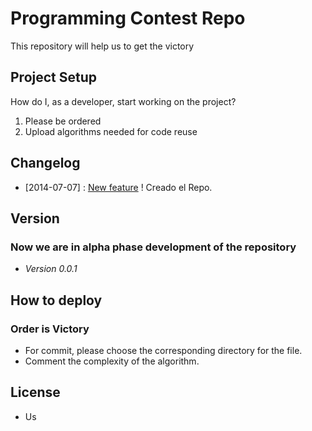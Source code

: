 # Programming Contest Repo

This repository will help us to get the victory

## Project Setup

How do I, as a developer, start working on the project?

1. Please be ordered
2. Upload algorithms needed for code reuse

## Changelog

* [2014-07-07] : [New feature](https://gitlab.com/Weyker/contest-utilities/tree/master) ! Creado el Repo.

## Version

### Now we are in alpha phase development of the repository

- _Version 0.0.1_

## How to deploy

### Order is Victory

- For commit, please choose the corresponding directory for the file.
- Comment the complexity of the algorithm.


## License

- Us
